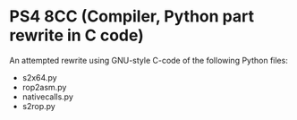 # PS4 8CC (Compiler, Python part rewrite in C code)
An attempted rewrite using GNU-style C-code of the following Python files:
- s2x64.py
- rop2asm.py
- nativecalls.py
- s2rop.py
